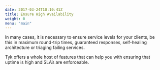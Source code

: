 ```yaml
---
date: 2017-03-24T10:10:41Z
title: Ensure High Availability
weight: 0
menu: "main"
---
```


In many cases, it is necessary to ensure service levels for your clients, be this in maximum round-trip times, guaranteed responses, self-healing architecture or triaging failing services.

Tyk offers a whole host of features that can help you with ensuring that uptime is high and SLA’s are enforceable.